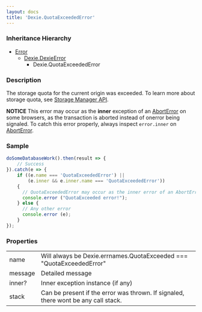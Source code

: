 ```yaml
---
layout: docs
title: 'Dexie.QuotaExceededError'
---
```


### Inheritance Hierarchy

* [Error](https://developer.mozilla.org/en-US/docs/Web/JavaScript/Reference/Global_Objects/Error)
  * [Dexie.DexieError](/docs/DexieErrors/DexieError)
    * Dexie.QuotaExceededError

### Description 

The storage quota for the current origin was exceeded. To learn more about storage quota, see [Storage Manager API](/docs/StorageManager).

**NOTICE** This error may occur as the **inner** exception of an [AbortError](Dexie.AbortError) on some browsers, as the transaction is aborted instead of onerror being signaled. To catch this error properly, always inspect `error.inner` on [AbortError](Dexie.AbortError).

### Sample

```javascript
doSomeDatabaseWork().then(result => {
    // Success
}).catch(e => {
    if ((e.name === 'QuotaExceededError') ||
        (e.inner && e.inner.name === 'QuotaExceededError'))
    {
      // QuotaExceededError may occur as the inner error of an AbortError
      console.error ("QuotaExceeded error!");
    } else {
      // Any other error
      console.error (e);
    }
});
```

### Properties

<table>
<tr><td>name</td><td>Will always be Dexie.errnames.QuotaExceeded === "QuotaExceededError"</td></tr>
<tr><td>message</td><td>Detailed message</td></tr>
<tr><td>inner?</td><td>Inner exception instance (if any)</td></tr>
<tr><td>stack</td><td>Can be present if the error was thrown. If signaled, there wont be any call stack.</td></tr>
</table>

